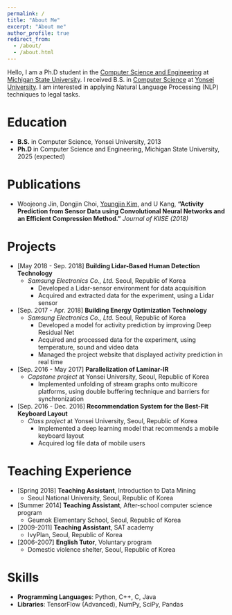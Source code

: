```yaml
---
permalink: /
title: "About Me"
excerpt: "About me"
author_profile: true
redirect_from: 
  - /about/
  - /about.html
---
```


Hello, I am a Ph.D student in the [Computer Science and Engineering](https://www.cse.msu.edu/) at [Michigan State University](https://msu.edu/). I received B.S. in [Computer Science](https://cs.yonsei.ac.kr/cs/index.do) at [Yonsei University](https://www.yonsei.ac.kr/en_sc/index.jsp). I am interested in applying Natural Language Processing (NLP) techniques to legal tasks.

Education
======
* **B.S.** in Computer Science, Yonsei University, 2013
* **Ph.D** in Computer Science and Engineering, Michigan State University, 2025 (expected)

Publications
======
* Woojeong Jin, Dongjin Choi, <ins>Youngjin Kim</ins>, and U Kang, **“Activity Prediction from Sensor Data using Convolutional Neural Networks and an Efficient Compression Method.”** *Journal of KIISE (2018)*

Projects
======
* [May 2018 - Sep. 2018] **Building Lidar-Based Human Detection Technology**
  * *Samsung Electronics Co., Ltd.* Seoul, Republic of Korea
    * Developed a Lidar-sensor environment for data acquisition
    * Acquired and extracted data for the experiment, using a Lidar sensor
* [Sep. 2017 - Apr. 2018] **Building Energy Optimization Technology**
  * *Samsung Electronics Co., Ltd.* Seoul, Republic of Korea
    * Developed a model for activity prediction by improving Deep Residual Net
    * Acquired and processed data for the experiment, using temperature, sound and video data
    * Managed the project website that displayed activity prediction in real time
* [Sep. 2016 - May 2017] **Parallelization of Laminar-IR**
  * *Capstone project* at Yonsei University, Seoul, Republic of Korea
    * Implemented unfolding of stream graphs onto multicore platforms, using double buffering technique and barriers for synchronization
* [Sep. 2016 - Dec. 2016] **Recommendation System for the Best-Fit Keyboard Layout**
  * *Class project* at Yonsei University, Seoul, Republic of Korea
    * Implemented a deep learning model that recommends a mobile keyboard layout
    * Acquired log file data of mobile users

Teaching Experience
======
* [Spring 2018] **Teaching Assistant**, Introduction to Data Mining
  * Seoul National University, Seoul, Republic of Korea
* [Summer 2014] **Teaching Assistant**, After-school computer science program 
  * Geumok Elementary School, Seoul, Republic of Korea
* [2009-2011] **Teaching Assistant**, SAT academy 
  * IvyPlan, Seoul, Republic of Korea
* [2006-2007] **English Tutor**, Voluntary program 
  * Domestic violence shelter, Seoul, Republic of Korea

Skills
======
* **Programming Languages**: Python, C++, C, Java
* **Libraries**: TensorFlow (Advanced), NumPy, SciPy, Pandas

<!-- A data-driven personal website
======
Like many other Jekyll-based GitHub Pages templates, academicpages makes you separate the website's content from its form. The content & metadata of your website are in structured markdown files, while various other files constitute the theme, specifying how to transform that content & metadata into HTML pages. You keep these various markdown (.md), YAML (.yml), HTML, and CSS files in a public GitHub repository. Each time you commit and push an update to the repository, the [GitHub pages](https://pages.github.com/) service creates static HTML pages based on these files, which are hosted on GitHub's servers free of charge.

Many of the features of dynamic content management systems (like Wordpress) can be achieved in this fashion, using a fraction of the computational resources and with far less vulnerability to hacking and DDoSing. You can also modify the theme to your heart's content without touching the content of your site. If you get to a point where you've broken something in Jekyll/HTML/CSS beyond repair, your markdown files describing your talks, publications, etc. are safe. You can rollback the changes or even delete the repository and start over -- just be sure to save the markdown files! Finally, you can also write scripts that process the structured data on the site, such as [this one](https://github.com/academicpages/academicpages.github.io/blob/master/talkmap.ipynb) that analyzes metadata in pages about talks to display [a map of every location you've given a talk](https://academicpages.github.io/talkmap.html).

Getting started
======
1. Register a GitHub account if you don't have one and confirm your e-mail (required!)
1. Fork [this repository](https://github.com/academicpages/academicpages.github.io) by clicking the "fork" button in the top right. 
1. Go to the repository's settings (rightmost item in the tabs that start with "Code", should be below "Unwatch"). Rename the repository "[your GitHub username].github.io", which will also be your website's URL.
1. Set site-wide configuration and create content & metadata (see below -- also see [this set of diffs](http://archive.is/3TPas) showing what files were changed to set up [an example site](https://getorg-testacct.github.io) for a user with the username "getorg-testacct")
1. Upload any files (like PDFs, .zip files, etc.) to the files/ directory. They will appear at https://[your GitHub username].github.io/files/example.pdf.  
1. Check status by going to the repository settings, in the "GitHub pages" section

Site-wide configuration
------
The main configuration file for the site is in the base directory in [_config.yml](https://github.com/academicpages/academicpages.github.io/blob/master/_config.yml), which defines the content in the sidebars and other site-wide features. You will need to replace the default variables with ones about yourself and your site's github repository. The configuration file for the top menu is in [_data/navigation.yml](https://github.com/academicpages/academicpages.github.io/blob/master/_data/navigation.yml). For example, if you don't have a portfolio or blog posts, you can remove those items from that navigation.yml file to remove them from the header. 


Create content & metadata
------
For site content, there is one markdown file for each type of content, which are stored in directories like _publications, _talks, _posts, _teaching, or _pages. For example, each talk is a markdown file in the [_talks directory](https://github.com/academicpages/academicpages.github.io/tree/master/_talks). At the top of each markdown file is structured data in YAML about the talk, which the theme will parse to do lots of cool stuff. The same structured data about a talk is used to generate the list of talks on the [Talks page](https://academicpages.github.io/talks), each [individual page](https://academicpages.github.io/talks/2012-03-01-talk-1) for specific talks, the talks section for the [CV page](https://academicpages.github.io/cv), and the [map of places you've given a talk](https://academicpages.github.io/talkmap.html) (if you run this [python file](https://github.com/academicpages/academicpages.github.io/blob/master/talkmap.py) or [Jupyter notebook](https://github.com/academicpages/academicpages.github.io/blob/master/talkmap.ipynb), which creates the HTML for the map based on the contents of the _talks directory).

**Markdown generator**

I have also created [a set of Jupyter notebooks](https://github.com/academicpages/academicpages.github.io/tree/master/markdown_generator
) that converts a CSV containing structured data about talks or presentations into individual markdown files that will be properly formatted for the academicpages template. The sample CSVs in that directory are the ones I used to create my own personal website at stuartgeiger.com. My usual workflow is that I keep a spreadsheet of my publications and talks, then run the code in these notebooks to generate the markdown files, then commit and push them to the GitHub repository.

How to edit your site's GitHub repository
------
Many people use a git client to create files on their local computer and then push them to GitHub's servers. If you are not familiar with git, you can directly edit these configuration and markdown files directly in the github.com interface. Navigate to a file (like [this one](https://github.com/academicpages/academicpages.github.io/blob/master/_talks/2012-03-01-talk-1.md) and click the pencil icon in the top right of the content preview (to the right of the "Raw | Blame | History" buttons). You can delete a file by clicking the trashcan icon to the right of the pencil icon. You can also create new files or upload files by navigating to a directory and clicking the "Create new file" or "Upload files" buttons. 

Example: editing a markdown file for a talk
![Editing a markdown file for a talk](/images/editing-talk.png)

For more info
------
More info about configuring academicpages can be found in [the guide](https://academicpages.github.io/markdown/). The [guides for the Minimal Mistakes theme](https://mmistakes.github.io/minimal-mistakes/docs/configuration/) (which this theme was forked from) might also be helpful. -->
